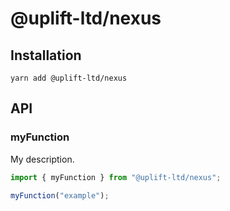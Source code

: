 # @uplift-ltd/nexus

## Installation

    yarn add @uplift-ltd/nexus

## API

### myFunction

My description.

```ts
import { myFunction } from "@uplift-ltd/nexus";

myFunction("example");
```
